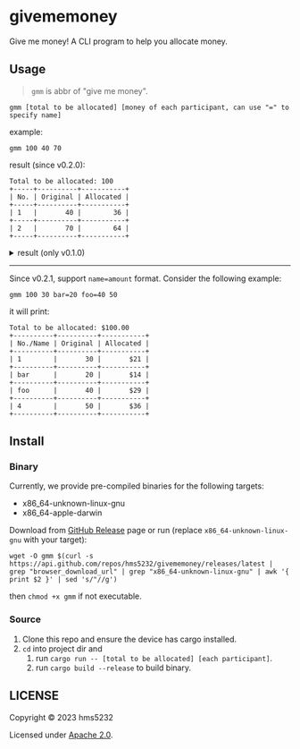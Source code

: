 # givememoney

Give me money! A CLI program to help you allocate money.

## Usage

> `gmm` is abbr of "give me money".

```shell
gmm [total to be allocated] [money of each participant, can use "=" to specify name]
```

example:

```shell
gmm 100 40 70
```

result (since v0.2.0):

```
Total to be allocated: 100
+-----+----------+-----------+
| No. | Original | Allocated |
+-----+----------+-----------+
| 1   |       40 |        36 |
+-----+----------+-----------+
| 2   |       70 |        64 |
+-----+----------+-----------+
```

<details>
<summary>result (only v0.1.0)</summary>

result (only v0.1.0):

```
Total to be allocated: 100
No.1 join allocated event with $40 and should pay $36
No.2 join allocated event with $70 and should pay $64
```

</details>

------

Since v0.2.1, support `name=amount` format. Consider the following example:

```
gmm 100 30 bar=20 foo=40 50
```

it will print:

```
Total to be allocated: $100.00
+----------+----------+-----------+
| No./Name | Original | Allocated |
+----------+----------+-----------+
| 1        |       30 |       $21 |
+----------+----------+-----------+
| bar      |       20 |       $14 |
+----------+----------+-----------+
| foo      |       40 |       $29 |
+----------+----------+-----------+
| 4        |       50 |       $36 |
+----------+----------+-----------+
```

## Install

### Binary

Currently, we provide pre-compiled binaries for the following targets:

* x86_64-unknown-linux-gnu
* x86_64-apple-darwin

Download from [GitHub Release](https://github.com/hms5232/givememoney/releases) page or run
(replace `x86_64-unknown-linux-gnu` with your target):

```shell
wget -O gmm $(curl -s https://api.github.com/repos/hms5232/givememoney/releases/latest | grep "browser_download_url" | grep "x86_64-unknown-linux-gnu" | awk '{ print $2 }' | sed 's/"//g')
```

then `chmod +x gmm` if not executable.

### Source

1. Clone this repo and ensure the device has cargo installed.
2. `cd` into project dir and
    1. run `cargo run -- [total to be allocated] [each participant]`.
    2. run `cargo build --release` to build binary.

## LICENSE

Copyright © 2023 hms5232

Licensed under [Apache 2.0](https://github.com/hms5232/givememoney/blob/main/LICENSE).
